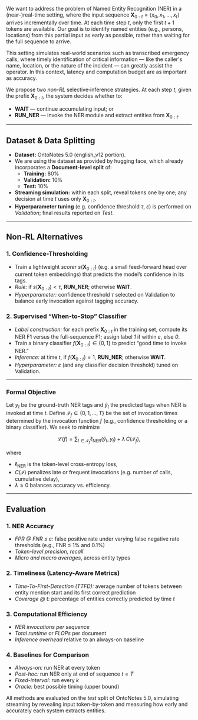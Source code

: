 We want to address the problem of Named Entity Recognition (NER) in a (near-)real-time setting, where the input sequence $\mathbf{X}_{0:t} = \langle x_0, x_1, \dots, x_t \rangle$ arrives incrementally over time. At each time step $t$, only the first $t + 1$ tokens are available. Our goal is to identify named entities (e.g., persons, locations) from this partial input as early as possible, rather than waiting for the full sequence to arrive.

This setting simulates real-world scenarios such as transcribed emergency calls, where timely identification of critical information — like the caller's name, location, or the nature of the incident — can greatly assist the operator. In this context, latency and computation budget are as important as accuracy.

We propose two *non-RL* selective‐inference strategies. At each step $t$, given the prefix $\mathbf{X}_{0:t}$, the system decides whether to:

* **WAIT** — continue accumulating input; or  
* **RUN_NER** — invoke the NER module and extract entities from $\mathbf{X}_{0:t}$.

---

## Dataset & Data Splitting

* **Dataset:** OntoNotes 5.0 (english_v12 portion).  
* ⁠We are using the dataset as provided by hugging face, which already incorporates a **Document-level split** of:
  * **Training:** 80%
  * **Validation:** 10%  
  * **Test:** 10%  
* **Streaming simulation:** within each split, reveal tokens one by one; any decision at time $t$ uses only $\mathbf{X}_{0:t}$.
* ⁠**Hyperparameter tuning** (e.g. confidence threshold $\tau$, $\varepsilon$) is performed on *Validation*; final results reported on *Test*.

---

## Non-RL Alternatives

### 1. Confidence-Thresholding  
* Train a lightweight *scorer* $s(\mathbf{X}_{0:t})$ (e.g. a small feed-forward head over current token embeddings) that predicts the model’s confidence in its tags.  
* *Rule:* if $s(\mathbf{X}_{0:t}) < \tau$, **RUN_NER**; otherwise **WAIT**.  
* *Hyperparameter:* confidence threshold $\tau$ selected on Validation to balance early invocation against tagging accuracy.

### 2. Supervised “When-to-Stop” Classifier  
* *Label construction:* for each prefix $\mathbf{X}_{0:t}$ in the training set, compute its NER F1 versus the full-sequence F1; assign label *1* if within $\varepsilon$, else *0*.  
* ⁠Train a binary classifier $f(\mathbf{X}_{0:t})\in\{0,1\}$ to predict “good time to invoke NER.”  
* *Inference:* at time $t$, if $f(\mathbf{X}_{0:t})=1$, **RUN_NER**; otherwise **WAIT**.  
* ⁠*Hyperparameter:* $\varepsilon$ (and any classifier decision threshold) tuned on Validation.

---

### Formal Objective

Let $y_t$ be the ground-truth NER tags and $\hat{y}_t$ the predicted tags when NER is invoked at time $t$. Define $\mathcal{I}_f\subseteq\{0,1,\dots,T\}$ be the set of invocation times determined by the invocation function $f$ (e.g., confidence thresholding or a binary classifier). We seek to minimize

$$
\mathcal{L}(f) = \sum_{t \in \mathcal{I}_f} \ell_{\mathrm{NER}}(\hat{y}_t, y_t) + \lambda\, C(\mathcal{I}_f),
$$

where  
* $\ell_{\mathrm{NER}}$ is the token-level cross-entropy loss,  
* $⁠C(\mathcal{I})$ penalizes late or frequent invocations (e.g. number of calls, cumulative delay),  
* $⁠\lambda\ge0$ balances accuracy vs. efficiency.

---

## Evaluation

### 1. NER Accuracy  
* *FPR @ FNR ≤ ε:* false positive rate under varying false negative rate thresholds (e.g., FNR ≤ 1% and 0.1%)
* *Token-level precision, recall*  
* *Micro and macro averages*, across entity types

### 2. Timeliness (Latency-Aware Metrics)  
* *Time-To-First-Detection (TTFD):* average number of tokens between entity mention start and its first correct prediction  
* *Coverage @ $t$:* percentage of entities correctly predicted by time $t$

### 3. Computational Efficiency  
* ⁠*NER invocations per sequence*  
* ⁠*Total runtime* or *FLOPs* per document  
* *Inference overhead* relative to an always-on baseline

### 4. Baselines for Comparison  
* *Always-on:* run NER at every token  
* ⁠*Post-hoc:* run NER only at end of sequence $t=T$
* *Fixed-interval:* run every $k$
* ⁠*Oracle:* best possible timing (upper bound)

All methods are evaluated on the *test* split of OntoNotes 5.0, simulating streaming by revealing input token-by-token and measuring how early and accurately each system extracts entities.
